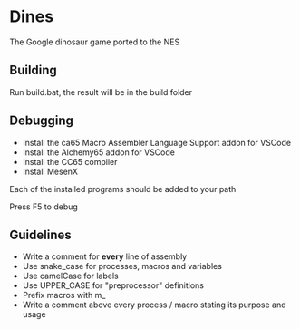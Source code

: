 # Dines
The Google dinosaur game ported to the NES

## Building
Run build.bat, the result will be in the build folder

## Debugging
- Install the ca65 Macro Assembler Language Support addon for VSCode
- Install the Alchemy65 addon for VSCode
- Install the CC65 compiler
- Install MesenX

Each of the installed programs should be added to your path

Press F5 to debug

## Guidelines
- Write a comment for **every** line of assembly
- Use snake_case for processes, macros and variables
- Use camelCase for labels
- Use UPPER_CASE for "preprocessor" definitions
- Prefix macros with m_
- Write a comment above every process / macro stating its purpose and usage